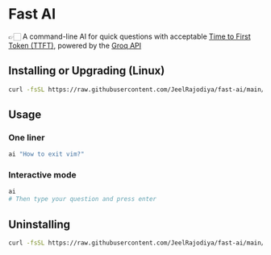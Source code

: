 # Fast AI

👉🏻 A command-line AI for quick questions with acceptable [Time to First Token (TTFT)](https://docs.nvidia.com/nim/benchmarking/llm/latest/metrics.html#time-to-first-token-ttft), powered by the [Groq API](https://groq.com/)

## Installing or Upgrading (Linux)

```bash
curl -fsSL https://raw.githubusercontent.com/JeelRajodiya/fast-ai/main/install.sh | bash

```

## Usage

### One liner

```bash
ai "How to exit vim?"
```

### Interactive mode

```bash
ai
# Then type your question and press enter
```

## Uninstalling

```bash
curl -fsSL https://raw.githubusercontent.com/JeelRajodiya/fast-ai/main/uninstall.sh | bash
```
